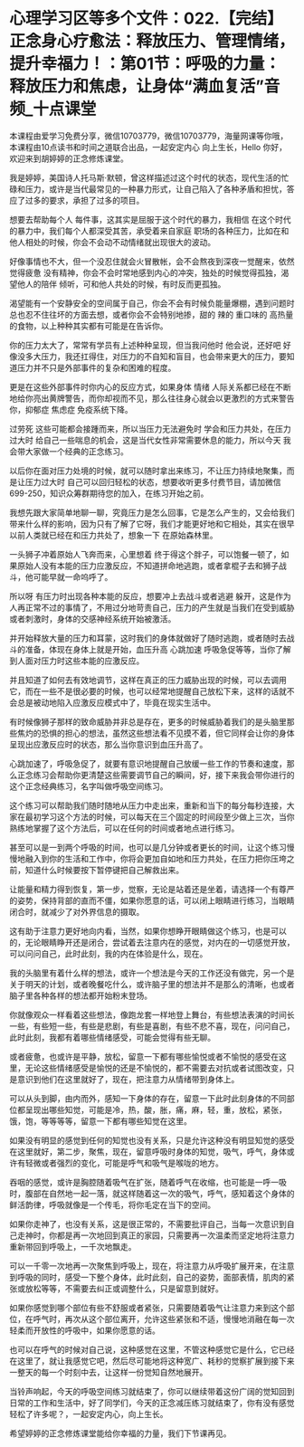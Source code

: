 # 心理学习区等多个文件：022.【完结】正念身心疗愈法：释放压力、管理情绪，提升幸福力！：第01节：呼吸的力量：释放压力和焦虑，让身体“满血复活”音频_十点课堂

本课程由爱学习免费分享，微信10703779，微信10703779，海量网课等你哦，本课程由10点读书和时间之道联合出品，一起安定内心 向上生长，Hello 你好，欢迎来到胡婷婷的正念修炼课堂。

我是婷婷，美国诗人托马斯·默顿，曾这样描述过这个时代的状态，现代生活的忙碌和压力，或许是当代最常见的一种暴力形式，让自己陷入了各种矛盾和担忧，答应了过多的要求，承担了过多的项目。

想要去帮助每个人 每件事，这其实是屈服于这个时代的暴力，我相信 在这个时代的暴力中，我们每个人都深受其苦，承受着来自家庭 职场的各种压力，比如在和他人相处的时候，你会不会动不动情绪就出现很大的波动。

好像事情也不大，但一个没忍住就会火冒散帐，会不会熬夜到深夜一觉醒来，依然觉得疲惫 没有精神，你会不会时常地感到内心的冲突，独处的时候觉得孤独，渴望他人的陪伴 倾听，可和他人共处的时候，有时反而更孤独。

渴望能有一个安静安全的空间属于自己，你会不会有时候负能量爆棚，遇到问题时总也忍不住往坏的方面去想，或者你会不会特别地掺，甜的 辣的 重口味的 高热量的食物，以上种种其实都有可能是在告诉你。

你的压力太大了，常常有学员有上述种种呈现，但当我问他时 他会说，还好吧 好像没多大压力，我还扛得住，对压力的不自知和盲目，也会带来更大的压力，要知道压力并不只是外部事件的复杂和困难的程度。

更是在这些外部事件时你内心的反应方式，如果身体 情绪 人际关系都已经在不断地给你亮出黄牌警告，而你却视而不见，那么往往身心就会以更激烈的方式来警告你，抑郁症 焦虑症 免疫系统下降。

过劳死 这些可能都会接踵而来，所以当压力无法避免时 学会和压力共处，在压力过大时 给自己一些喘息的机会，这是当代女性非常需要休息的能力，所以今天 我会带大家做一个经典的正念练习。

以后你在面对压力处境的时候，就可以随时拿出来练习，不让压力持续地聚集，而是让压力过大时 自己可以回归轻松的状态，想要收听更多付费节目，请加微信 699-250，知识众筹群期待您的加入，在练习开始之前。

我想先跟大家简单地聊一聊，究竟压力是怎么回事，它是怎么产生的，又会给我们带来什么样的影响，因为只有了解了它呀，我们才能更好地和它相处，其实在很早以前人类就已经在和压力共处了，想象一下 在原始森林里。

一头狮子冲着原始人飞奔而来，心里想着 终于得这个胖子，可以饱餐一顿了，如果原始人没有本能的压力应激反应，不知道拼命地逃跑，或者拿棍子去和狮子战斗，他可能早就一命呜呼了。

所以呀 有压力时出现各种本能的反应，想要冲上去战斗或者逃避 躲开，这是作为人再正常不过的事情了，不用过分地苛责自己，压力的产生就是当我们在受到威胁或者刺激时，身体的交感神经系统开始被激活。

并开始释放大量的压力和耳蒙，这时我们的身体就做好了随时逃跑，或者随时去战斗的准备，体现在身体上就是开始，血压升高 心跳加速 呼吸急促等等，当你了解到人面对压力时这些本能的应激反应。

并且知道了如何去有效地调节，这样在真正的压力威胁出现的时候，可以去调用它，而在一些不是很必要的时候，也可以经常地提醒自己放松下来，这样的话就不会总是被动地陷入应激反应模式中了，毕竟在现实生活中。

有时候像狮子那样的致命威胁并非总是存在，更多的时候威胁着我们的是头脑里那些焦灼的恐惧的担心的想法，虽然这些想法看不见摸不着，但它同样会让你的身体呈现出应激反应时的状态，那么当你意识到血压升高了。

心跳加速了，呼吸急促了，就要有意识地提醒自己放缓一些工作的节奏和速度，那么正念练习会帮助你更清楚这些需要调节自己的瞬间，好，接下来我会带你进行的这个正念经典练习，名字叫做呼吸空间练习。

这个练习可以帮助我们随时随地从压力中走出来，重新和当下的每分每秒连接，大家在最初学习这个方法的时候，可以每天在三个固定的时间段至少做上三次，当你熟练地掌握了这个方法后，可以在任何的时间或者地点进行练习。

甚至可以是一到两个呼吸的时间，也可以是几分钟或者更长的时间，让这个练习慢慢地融入到你的生活和工作中，你将会更加自如地和压力共处，在压力把你压垮之前，知道什么时候要按下暂停键把自己解救出来。

让能量和精力得到恢复，第一步，觉察，无论是站着还是坐着，请选择一个有尊严的姿势，保持背部的直而不僵，如果你愿意的话，可以闭上眼睛进行练习，当眼睛闭合时，就减少了对外界信息的摄取。

这有助于注意力更好地向内看，当然，如果你想睁开眼睛做这个练习，也是可以的，无论眼睛睁开还是闭合，尝试着去注意内在的感觉，对内在的一切感觉开放，可以问问自己，此时此刻，我的内在体验是什么，现在。

我的头脑里有着什么样的想法，或许一个想法是今天的工作还没有做完，另一个是关于明天的计划，或者晚餐吃什么，或许脑子里的想法并不是那么的清晰，也或者脑子里各种各样的想法都开始粉末登场。

你就像观众一样看着这些想法，像跑龙套一样地登上舞台，有些想法表演的时间长一些，有些短一些，有些是悲剧，有些是喜剧，有些不悲不喜，现在，问问自己，此时此刻，我都有着哪些情绪感受，可能会觉得有些无聊。

或者疲惫，也或许是平静，放松，留意一下都有哪些愉悦或者不愉悦的感受在这里，无论这些情绪感受是愉悦的还是不愉悦的，都不需要去对抗或者试图改变，只是意识到他们在这里就好了，现在，把注意力从情绪带到身体上。

可以从头到脚，由内而外，感知一下身体的存在，留意一下此时此刻身体的不同部位都呈现出哪些知觉，可能是冷，热，酸，胀，痛，麻，轻，重，放松，紧张，饿，饱，等等等等，留意一下都有哪些知觉在这里。

如果没有明显的感觉到任何的知觉也没有关系，只是允许这种没有明显知觉的感受在这里就好，第二步，聚焦，现在，留意呼吸时身体的知觉，吸气，呼气，身体或许有轻微或者强烈的变化，可能是呼气和吸气是喉咙的地方。

吞咽的感觉，或许是胸腔随着吸气在扩张，随着呼气在收缩，也可能是一呼一吸时，腹部在自然地一起一落，就这样随着这一次的吸气，呼气，感知着这个身体的鲜活韵律，呼吸就像是一个传毛，将你毛定在当下的空间。

如果你走神了，也没有关系，这是很正常的，不需要批评自己，当每一次意识到自己走神时，你都是再一次地回到真正的家园，只需要再一次温柔而坚定地将注意力重新带回到呼吸上，一千次地飘走。

可以一千零一次地再一次聚焦到呼吸上，现在，将注意力从呼吸扩展开来，在注意到呼吸的同时，感受一下整个身体，此时此刻，自己的姿势，面部表情，肌肉的紧张或放松等等，不需要去纠正或调整什么，只是留意到就好。

如果你感觉到哪个部位有些不舒服或者紧张，只需要随着吸气让注意力来到这个部位，在呼气时，再次从这个部位离开，允许这些紧张和不适，慢慢地消融在每一次轻柔而开放性的呼吸中，如果你愿意的话。

也可以在呼气的时候对自己说，这种感觉在这里，不管这种感觉它是什么，它已经在这里了，就让我感觉它吧，然后尽可能地将这种宽广、耗秒的觉察扩展到接下来一整天的每一个时刻中去，让这样一份觉知自然地展开。

当铃声响起，今天的呼吸空间练习就结束了，你可以继续带着这份广阔的觉知回到日常的工作和生活中，好了同学们，今天的正念减压练习就结束了，你有没有感觉轻松了许多呢？，一起安定内心，向上生长。

希望婷婷的正念修炼课堂能给你幸福的力量，我们下节课再见。